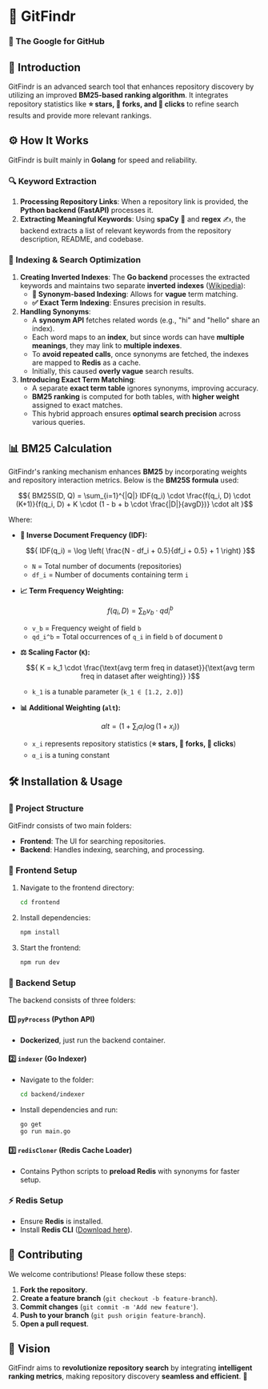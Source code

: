 # 🚀 GitFindr

### 🔎 The Google for GitHub

## 📌 Introduction

GitFindr is an advanced search tool that enhances repository discovery by utilizing an improved **BM25-based ranking algorithm**. It integrates repository statistics like **⭐ stars, 🍴 forks, and 👀 clicks** to refine search results and provide more relevant rankings.

## ⚙️ How It Works

GitFindr is built mainly in **Golang** for speed and reliability.

### 🔍 Keyword Extraction

1. **Processing Repository Links**: When a repository link is provided, the **Python backend (FastAPI)** processes it.
2. **Extracting Meaningful Keywords**: Using **spaCy** 🧠 and **regex** ✍️, the backend extracts a list of relevant keywords from the repository description, README, and codebase.

### 📖 Indexing & Search Optimization

1. **Creating Inverted Indexes**: The **Go backend** processes the extracted keywords and maintains two separate **inverted indexes** ([Wikipedia](https://en.wikipedia.org/wiki/Inverted_index)):
   - **🔄 Synonym-based Indexing**: Allows for **vague** term matching.
   - **✅ Exact Term Indexing**: Ensures precision in results.
2. **Handling Synonyms**:
   - A **synonym API** fetches related words (e.g., "hi" and "hello" share an index).
   - Each word maps to an **index**, but since words can have **multiple meanings**, they may link to **multiple indexes**.
   - To **avoid repeated calls**, once synonyms are fetched, the indexes are mapped to **Redis** as a cache.
   - Initially, this caused **overly vague** search results.
3. **Introducing Exact Term Matching**:
   - A separate **exact term table** ignores synonyms, improving accuracy.
   - **BM25 ranking** is computed for both tables, with **higher weight** assigned to exact matches.
   - This hybrid approach ensures **optimal search precision** across various queries.

## 📊 BM25 Calculation

GitFindr's ranking mechanism enhances **BM25** by incorporating weights and repository interaction metrics. Below is the **BM25S formula** used:

$${ BM25S(D, Q) = \sum_{i=1}^{|Q|} IDF(q_i) \cdot \frac{f(q_i, D) \cdot (K+1)}{f(q_i, D) + K \cdot (1 - b + b \cdot \frac{|D|}{avgD})} \cdot alt }$$

Where:

- **📖 Inverse Document Frequency (IDF):**

  $${ IDF(q_i) = \log \left( \frac{N - df_i + 0.5}{df_i + 0.5} + 1 \right) }$$

  - `N` = Total number of documents (repositories)
  - `df_i` = Number of documents containing term `i`

- **📈 Term Frequency Weighting:**

  $${ f(q_i, D) = \sum_{b} v_b \cdot qd_i^b }$$

  - `v_b` = Frequency weight of field `b`
  - `qd_i^b` = Total occurrences of `q_i` in field `b` of document `D`

- **⚖️ Scaling Factor (`K`):**

  $${ K = k_1 \cdot \frac{\text{avg term freq in dataset}}{\text{avg term freq in dataset after weighting}} }$$

  - `k_1` is a tunable parameter (`k_1 ∈ [1.2, 2.0]`)

- **📊 Additional Weighting (`alt`):**

  $${ alt = (1 + \sum_{i} \alpha_i \log (1 + x_i)) }$$

  - `x_i` represents repository statistics (**⭐ stars, 🍴 forks, 👀 clicks**)
  - `α_i` is a tuning constant

## 🛠️ Installation & Usage

### 📂 Project Structure

GitFindr consists of two main folders:

- **Frontend**: The UI for searching repositories.
- **Backend**: Handles indexing, searching, and processing.

### 🚀 Frontend Setup

1. Navigate to the frontend directory:
   ```sh
   cd frontend
   ```
2. Install dependencies:
   ```sh
   npm install
   ```
3. Start the frontend:
   ```sh
   npm run dev
   ```

### 🔧 Backend Setup

The backend consists of three folders:

#### 1️⃣ `pyProcess` (Python API)
- **Dockerized**, just run the backend container.

#### 2️⃣ `indexer` (Go Indexer)
- Navigate to the folder:
  ```sh
  cd backend/indexer
  ```
- Install dependencies and run:
  ```sh
  go get
  go run main.go
  ```

#### 3️⃣ `redisCloner` (Redis Cache Loader)
- Contains Python scripts to **preload Redis** with synonyms for faster setup.

### ⚡ Redis Setup

- Ensure **Redis** is installed.
- Install **Redis CLI** ([Download here](https://redis.io/docs/getting-started/)).

## 🤝 Contributing

We welcome contributions! Please follow these steps:

1. **Fork the repository**.
2. **Create a feature branch** (`git checkout -b feature-branch`).
3. **Commit changes** (`git commit -m 'Add new feature'`).
4. **Push to your branch** (`git push origin feature-branch`).
5. **Open a pull request**.

## 🎯 Vision

GitFindr aims to **revolutionize repository search** by integrating **intelligent ranking metrics**, making repository discovery **seamless and efficient**. 🚀

